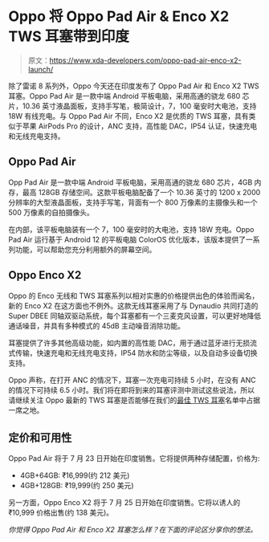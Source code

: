 # Oppo 将 Oppo Pad Air & Enco X2 TWS 耳塞带到印度

> 原文：<https://www.xda-developers.com/oppo-pad-air-enco-x2-launch/>

除了雷诺 8 系列外，Oppo 今天还在印度发布了 Oppo Pad Air 和 Enco X2 TWS 耳塞。Oppo Pad Air 是一款中端 Android 平板电脑，采用高通的骁龙 680 芯片，10.36 英寸液晶面板，支持手写笔，极简设计，7，100 毫安时大电池，支持 18W 有线充电。与 Oppo Pad Air 不同，Enco X2 是优质的 TWS 耳塞，具有类似于苹果 AirPods Pro 的设计，ANC 支持，高性能 DAC，IP54 认证，快速充电和无线充电支持。

## Oppo Pad Air

Opp Pad Air 是一款中端 Android 平板电脑，采用高通的骁龙 680 芯片，4GB 内存，最高 128GB 存储空间。这款平板电脑配备了一个 10.36 英寸的 1200 x 2000 分辨率的大型液晶面板，支持手写笔，背面有一个 800 万像素的主摄像头和一个 500 万像素的自拍摄像头。

在内部，该平板电脑装有一个 7，100 毫安时的大电池，支持 18W 充电。Oppo Pad Air 运行基于 Android 12 的平板电脑 ColorOS 优化版本，该版本提供了一系列功能，可以帮助您充分利用额外的屏幕空间。

## Oppo Enco X2

Oppo 的 Enco 无线和 TWS 耳塞系列以相对实惠的价格提供出色的体验而闻名，新的 Enco X2 在这方面也不例外。这款无线耳塞采用了与 Dynaudio 共同打造的 Super DBEE 同轴双驱动系统，每个耳塞都有一个三麦克风设置，可以更好地降低通话噪音，并具有多种模式的 45dB 主动噪音消除功能。

耳塞提供了许多其他高级功能，如内置的高性能 DAC，用于通过蓝牙进行无损流式传输，快速充电和无线充电支持，IP54 防水和防尘等级，以及自动多设备切换支持。

Oppo 声称，在打开 ANC 的情况下，耳塞一次充电可持续 5 小时，在没有 ANC 的情况下可持续 6.5 小时。我们将在即将到来的耳塞评测中测试这些说法，所以请继续关注 Oppo 最新的 TWS 耳塞是否能够在我们的[最佳 TWS 耳塞](https://www.xda-developers.com/best-wireless-earbuds/)名单中占据一席之地。

## 定价和可用性

Oppo Pad Air 将于 7 月 23 日开始在印度销售。它将提供两种存储配置，价格为:

*   4GB+64GB: ₹16,999(约 212 美元)
*   4GB+128GB: ₹19,999(约 250 美元)

另一方面，Oppo Enco X2 将于 7 月 25 日开始在印度销售。它将以诱人的₹10,999 价格出售(约 138 美元)。

*你觉得 Oppo Pad Air 和 Enco X2 耳塞怎么样？在下面的评论区分享你的想法。*